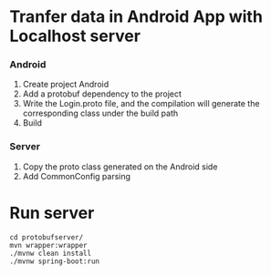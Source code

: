 # Tranfer data in Android App with Localhost server

### Android
1. Create project Android
2. Add a protobuf dependency to the project
3. Write the Login.proto file, and the compilation will generate the corresponding class under the build path
4. Build

### Server
1. Copy the proto class generated on the Android side
2. Add CommonConfig parsing

# Run server
```
cd protobufserver/
mvn wrapper:wrapper
./mvnw clean install
./mvnw spring-boot:run
````


